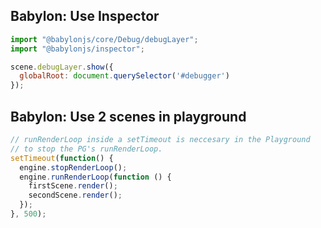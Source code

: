 ## Babylon: Use Inspector

```js
import "@babylonjs/core/Debug/debugLayer";
import "@babylonjs/inspector";

scene.debugLayer.show({
  globalRoot: document.querySelector('#debugger')
});

```


## Babylon: Use 2 scenes in playground

```js
// runRenderLoop inside a setTimeout is neccesary in the Playground
// to stop the PG's runRenderLoop.
setTimeout(function() {
  engine.stopRenderLoop();
  engine.runRenderLoop(function () {
    firstScene.render();
    secondScene.render();
  });
}, 500);
```
